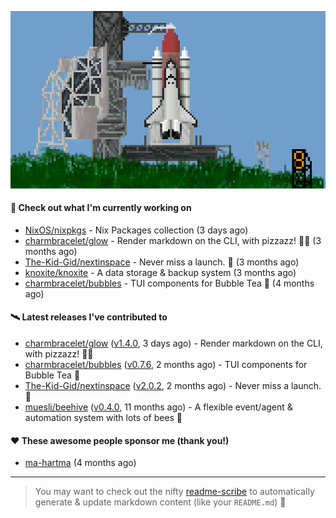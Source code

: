 ![](https://raw.githubusercontent.com/penguwin/penguwin/master/assets/shuttle.gif)

#### 🚀 Check out what I'm currently working on

- [NixOS/nixpkgs](https://github.com/NixOS/nixpkgs) - Nix Packages collection (3 days ago)
- [charmbracelet/glow](https://github.com/charmbracelet/glow) - Render markdown on the CLI, with pizzazz! 💅🏻 (3 months ago)
- [The-Kid-Gid/nextinspace](https://github.com/The-Kid-Gid/nextinspace) - Never miss a launch. 🚀 (3 months ago)
- [knoxite/knoxite](https://github.com/knoxite/knoxite) - A data storage &amp; backup system (3 months ago)
- [charmbracelet/bubbles](https://github.com/charmbracelet/bubbles) - TUI components for Bubble Tea 🍡 (4 months ago)

#### 🛰️ Latest releases I've contributed to

- [charmbracelet/glow](https://github.com/charmbracelet/glow) ([v1.4.0](https://github.com/charmbracelet/glow/releases/tag/v1.4.0), 3 days ago) - Render markdown on the CLI, with pizzazz! 💅🏻
- [charmbracelet/bubbles](https://github.com/charmbracelet/bubbles) ([v0.7.6](https://github.com/charmbracelet/bubbles/releases/tag/v0.7.6), 2 months ago) - TUI components for Bubble Tea 🍡
- [The-Kid-Gid/nextinspace](https://github.com/The-Kid-Gid/nextinspace) ([v2.0.2](https://github.com/The-Kid-Gid/nextinspace/releases/tag/v2.0.2), 2 months ago) - Never miss a launch. 🚀
- [muesli/beehive](https://github.com/muesli/beehive) ([v0.4.0](https://github.com/muesli/beehive/releases/tag/v0.4.0), 11 months ago) - A flexible event/agent &amp; automation system with lots of bees 🐝

#### ❤️ These awesome people sponsor me (thank you!)

- [ma-hartma](https://github.com/ma-hartma) (4 months ago)

---

> You may want to check out the nifty [readme-scribe](https://github.com/muesli/readme-scribe) to automatically generate & update markdown content (like your `README.md`) 🔭